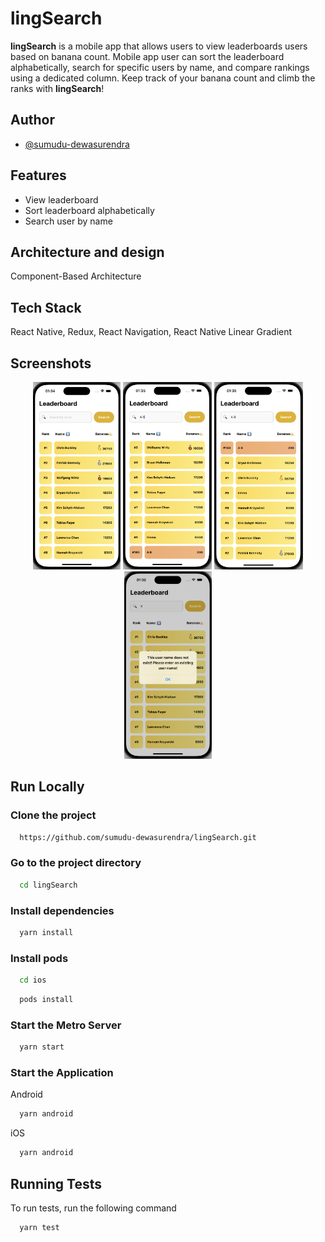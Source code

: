 
# lingSearch
**lingSearch** is a mobile app that allows users to view  leaderboards users based on banana count. Mobile app user can sort the leaderboard alphabetically, search for specific users by name, and compare rankings using a dedicated column. Keep track of your banana count and climb the ranks with **lingSearch**!




## Author

- [@sumudu-dewasurendra](https://github.com/sumudu-dewasurendra)


## Features

- View leaderboard
- Sort leaderboard alphabetically
- Search user by name


## Architecture and design

Component-Based Architecture



## Tech Stack

React Native, Redux, React Navigation, React Native Linear Gradient

## Screenshots
<p align="center">
  <img src="/screenShots/ss1.png" height="300">
  <img src="/screenShots/ss2.png" height="300">
  <img src="/screenShots/ss3.png" height="300">
  <img src="/screenShots/ss4.png" height="300">
</p>


## Run Locally

### Clone the project

```bash
  https://github.com/sumudu-dewasurendra/lingSearch.git
```

### Go to the project directory

```bash
  cd lingSearch
```

### Install dependencies

```bash
  yarn install
```

### Install pods

```bash
  cd ios
```
```bash
  pods install
```

### Start the Metro Server

```bash
  yarn start
```

### Start the Application

Android

```bash
  yarn android
```

iOS

```bash
  yarn android
```


## Running Tests

To run tests, run the following command

```bash
  yarn test
```

